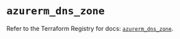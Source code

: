 # `azurerm_dns_zone`

Refer to the Terraform Registry for docs: [`azurerm_dns_zone`](https://registry.terraform.io/providers/hashicorp/azurerm/3.101.0/docs/resources/dns_zone).
